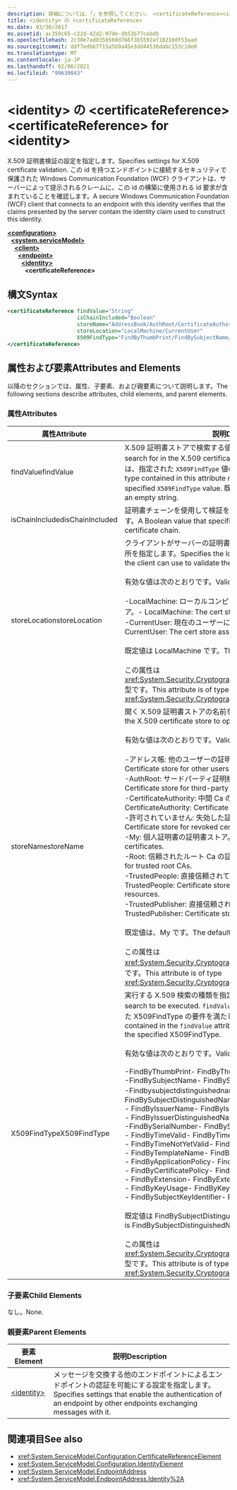 ```yaml
---
description: 詳細については、「」を参照してください。 <certificateReference><identity>
title: <identity> の <certificateReference>
ms.date: 03/30/2017
ms.assetid: ac359c65-c22d-42d2-97de-db53b77cebdb
ms.openlocfilehash: 2c30e7ad035b560d766f3b5592af18210df53aad
ms.sourcegitcommit: ddf7edb67715a5b9a45e3dd44536dabc153c1de0
ms.translationtype: MT
ms.contentlocale: ja-JP
ms.lasthandoff: 02/06/2021
ms.locfileid: "99639043"
---
```

# <a name="certificatereference-for-identity"></a><span data-ttu-id="e3bad-103">\<identity> の \<certificateReference></span><span class="sxs-lookup"><span data-stu-id="e3bad-103">\<certificateReference> for \<identity></span></span>

<span data-ttu-id="e3bad-104">X.509 証明書検証の設定を指定します。</span><span class="sxs-lookup"><span data-stu-id="e3bad-104">Specifies settings for X.509 certificate validation.</span></span> <span data-ttu-id="e3bad-105">この id を持つエンドポイントに接続するセキュリティで保護された Windows Communication Foundation (WCF) クライアントは、サーバーによって提示されるクレームに、この id の構築に使用される id 要求が含まれていることを確認します。</span><span class="sxs-lookup"><span data-stu-id="e3bad-105">A secure Windows Communication Foundation (WCF) client that connects to an endpoint with this identity verifies that the claims presented by the server contain the identity claim used to construct this identity.</span></span>  
  
[**\<configuration>**](../configuration-element.md)\
&nbsp;&nbsp;[**\<system.serviceModel>**](system-servicemodel.md)\
&nbsp;&nbsp;&nbsp;&nbsp;[**\<client>**](client.md)\
&nbsp;&nbsp;&nbsp;&nbsp;&nbsp;&nbsp;[**\<endpoint>**](endpoint-of-client.md)\
&nbsp;&nbsp;&nbsp;&nbsp;&nbsp;&nbsp;&nbsp;&nbsp;[**\<identity>**](identity.md)\
&nbsp;&nbsp;&nbsp;&nbsp;&nbsp;&nbsp;&nbsp;&nbsp;&nbsp;&nbsp;**\<certificateReference>**  
  
## <a name="syntax"></a><span data-ttu-id="e3bad-106">構文</span><span class="sxs-lookup"><span data-stu-id="e3bad-106">Syntax</span></span>  
  
```xml  
<certificateReference findValue="String"
                      isChainIncluded="Boolean"
                      storeName="AddressBook/AuthRoot/CertificateAuthority/Disallowed/My/Root/TrustedPeople/TrustedPublisher"
                      storeLocation="LocalMachine/CurrentUser"
                      X509FindType="FindByThumbPrint/FindBySubjectName/FindBySubjectDistinguishedName/FindByIssuerName/FindByIssuerDistinguishedName/FindBySerialNumber/FindByTimeValid/FindByTimeNotYetValid/FindByTemplateName/FindByApplicationPolicy/FindByCertificatePolicy/FindByExtension/FindByKeyUsage/FindBySubjectKeyIdentifier">
</certificateReference>
```  
  
## <a name="attributes-and-elements"></a><span data-ttu-id="e3bad-107">属性および要素</span><span class="sxs-lookup"><span data-stu-id="e3bad-107">Attributes and Elements</span></span>  

 <span data-ttu-id="e3bad-108">以降のセクションでは、属性、子要素、および親要素について説明します。</span><span class="sxs-lookup"><span data-stu-id="e3bad-108">The following sections describe attributes, child elements, and parent elements.</span></span>  
  
### <a name="attributes"></a><span data-ttu-id="e3bad-109">属性</span><span class="sxs-lookup"><span data-stu-id="e3bad-109">Attributes</span></span>  
  
|<span data-ttu-id="e3bad-110">属性</span><span class="sxs-lookup"><span data-stu-id="e3bad-110">Attribute</span></span>|<span data-ttu-id="e3bad-111">説明</span><span class="sxs-lookup"><span data-stu-id="e3bad-111">Description</span></span>|  
|---------------|-----------------|  
|<span data-ttu-id="e3bad-112">findValue</span><span class="sxs-lookup"><span data-stu-id="e3bad-112">findValue</span></span>|<span data-ttu-id="e3bad-113">X.509 証明書ストアで検索する値を指定します。</span><span class="sxs-lookup"><span data-stu-id="e3bad-113">Specifies the value to search for in the X.509 certificate store.</span></span> <span data-ttu-id="e3bad-114">この属性に格納されている型は、指定された `X509FindType` 値の要件を満たす必要があります。</span><span class="sxs-lookup"><span data-stu-id="e3bad-114">The type contained in this attribute must satisfy the requirements of the specified `X509FindType` value.</span></span> <span data-ttu-id="e3bad-115">既定値は空の文字列です。</span><span class="sxs-lookup"><span data-stu-id="e3bad-115">The default is an empty string.</span></span>|  
|<span data-ttu-id="e3bad-116">isChainIncluded</span><span class="sxs-lookup"><span data-stu-id="e3bad-116">isChainIncluded</span></span>|<span data-ttu-id="e3bad-117">証明書チェーンを使用して検証を行うかどうかを指定するブール値です。</span><span class="sxs-lookup"><span data-stu-id="e3bad-117">A Boolean value that specifies if the validation is done using a certificate chain.</span></span>|  
|<span data-ttu-id="e3bad-118">storeLocation</span><span class="sxs-lookup"><span data-stu-id="e3bad-118">storeLocation</span></span>|<span data-ttu-id="e3bad-119">クライアントがサーバーの証明書の検証に使用できる証明書ストアの場所を指定します。</span><span class="sxs-lookup"><span data-stu-id="e3bad-119">Specifies the location of the certificate store that the client can use to validate the server’s certificate.</span></span><br /><br /> <span data-ttu-id="e3bad-120">有効な値は次のとおりです。</span><span class="sxs-lookup"><span data-stu-id="e3bad-120">Valid values include the following:</span></span><br /><br /> <span data-ttu-id="e3bad-121">-LocalMachine: ローカルコンピューターに割り当てられた証明書ストア。</span><span class="sxs-lookup"><span data-stu-id="e3bad-121">-   LocalMachine: The cert store assigned to the local machine.</span></span><br /><span data-ttu-id="e3bad-122">-CurrentUser: 現在のユーザーに割り当てられている証明書ストア。</span><span class="sxs-lookup"><span data-stu-id="e3bad-122">-   CurrentUser: The cert store assigned to the current user.</span></span><br /><br /> <span data-ttu-id="e3bad-123">既定値は LocalMachine です。</span><span class="sxs-lookup"><span data-stu-id="e3bad-123">The default value is LocalMachine.</span></span><br /><br /> <span data-ttu-id="e3bad-124">この属性は <xref:System.Security.Cryptography.X509Certificates.StoreLocation> 型です。</span><span class="sxs-lookup"><span data-stu-id="e3bad-124">This attribute is of type <xref:System.Security.Cryptography.X509Certificates.StoreLocation>.</span></span>|  
|<span data-ttu-id="e3bad-125">storeName</span><span class="sxs-lookup"><span data-stu-id="e3bad-125">storeName</span></span>|<span data-ttu-id="e3bad-126">開く X.509 証明書ストアの名前を指定します。</span><span class="sxs-lookup"><span data-stu-id="e3bad-126">Specifies the name of the X.509 certificate store to open.</span></span><br /><br /> <span data-ttu-id="e3bad-127">有効な値は次のとおりです。</span><span class="sxs-lookup"><span data-stu-id="e3bad-127">Valid values include the following:</span></span><br /><br /> <span data-ttu-id="e3bad-128">-アドレス帳: 他のユーザーの証明書ストア。</span><span class="sxs-lookup"><span data-stu-id="e3bad-128">-   AddressBook: Certificate store for other users.</span></span><br /><span data-ttu-id="e3bad-129">-AuthRoot: サードパーティ証明機関 (Ca) の証明書ストア。</span><span class="sxs-lookup"><span data-stu-id="e3bad-129">-   AuthRoot: Certificate store for third-party certification authorities (CAs).</span></span><br /><span data-ttu-id="e3bad-130">-CertificateAuthority: 中間 Ca の証明書ストア。</span><span class="sxs-lookup"><span data-stu-id="e3bad-130">-   CertificateAuthority: Certificate store for intermediate CAs.</span></span><br /><span data-ttu-id="e3bad-131">-許可されていません: 失効した証明書の証明書ストア。</span><span class="sxs-lookup"><span data-stu-id="e3bad-131">-   Disallowed: Certificate store for revoked certificates.</span></span><br /><span data-ttu-id="e3bad-132">-My: 個人証明書の証明書ストア。</span><span class="sxs-lookup"><span data-stu-id="e3bad-132">-   My: Certificate store for personal certificates.</span></span><br /><span data-ttu-id="e3bad-133">-Root: 信頼されたルート Ca の証明書ストア。</span><span class="sxs-lookup"><span data-stu-id="e3bad-133">-   Root: Certificate store for trusted root CAs.</span></span><br /><span data-ttu-id="e3bad-134">-TrustedPeople: 直接信頼されている人間とリソースの証明書ストア。</span><span class="sxs-lookup"><span data-stu-id="e3bad-134">-   TrustedPeople: Certificate store for directly trusted people and resources.</span></span><br /><span data-ttu-id="e3bad-135">-TrustedPublisher: 直接信頼された発行元の証明書ストア。</span><span class="sxs-lookup"><span data-stu-id="e3bad-135">-   TrustedPublisher: Certificate store for directly trusted publishers.</span></span><br /><br /> <span data-ttu-id="e3bad-136">既定値は、My です。</span><span class="sxs-lookup"><span data-stu-id="e3bad-136">The default value is My.</span></span><br /><br /> <span data-ttu-id="e3bad-137">この属性は <xref:System.Security.Cryptography.X509Certificates.StoreName> 型です。</span><span class="sxs-lookup"><span data-stu-id="e3bad-137">This attribute is of type <xref:System.Security.Cryptography.X509Certificates.StoreName>.</span></span>|  
|<span data-ttu-id="e3bad-138">X509FindType</span><span class="sxs-lookup"><span data-stu-id="e3bad-138">X509FindType</span></span>|<span data-ttu-id="e3bad-139">実行する X.509 検索の種類を指定します。</span><span class="sxs-lookup"><span data-stu-id="e3bad-139">Specifies the type of X.509 search to be executed.</span></span> <span data-ttu-id="e3bad-140">`findValue` 属性に含まれている型は、指定された X509FindType の要件を満たしている必要があります。</span><span class="sxs-lookup"><span data-stu-id="e3bad-140">The type contained in the `findValue` attribute must satisfy the requirements of the specified X509FindType.</span></span><br /><br /> <span data-ttu-id="e3bad-141">有効な値は次のとおりです。</span><span class="sxs-lookup"><span data-stu-id="e3bad-141">Valid values include the following:</span></span><br /><br /> <span data-ttu-id="e3bad-142">-FindByThumbPrint</span><span class="sxs-lookup"><span data-stu-id="e3bad-142">-   FindByThumbPrint</span></span><br /><span data-ttu-id="e3bad-143">-FindBySubjectName</span><span class="sxs-lookup"><span data-stu-id="e3bad-143">-   FindBySubjectName</span></span><br /><span data-ttu-id="e3bad-144">-Findbysubjectdistinguishedname です</span><span class="sxs-lookup"><span data-stu-id="e3bad-144">-   FindBySubjectDistinguishedName</span></span><br /><span data-ttu-id="e3bad-145">- FindByIssuerName</span><span class="sxs-lookup"><span data-stu-id="e3bad-145">-   FindByIssuerName</span></span><br /><span data-ttu-id="e3bad-146">- FindByIssuerDistinguishedName</span><span class="sxs-lookup"><span data-stu-id="e3bad-146">-   FindByIssuerDistinguishedName</span></span><br /><span data-ttu-id="e3bad-147">-FindBySerialNumber</span><span class="sxs-lookup"><span data-stu-id="e3bad-147">-   FindBySerialNumber</span></span><br /><span data-ttu-id="e3bad-148">- FindByTimeValid</span><span class="sxs-lookup"><span data-stu-id="e3bad-148">-   FindByTimeValid</span></span><br /><span data-ttu-id="e3bad-149">- FindByTimeNotYetValid</span><span class="sxs-lookup"><span data-stu-id="e3bad-149">-   FindByTimeNotYetValid</span></span><br /><span data-ttu-id="e3bad-150">- FindByTemplateName</span><span class="sxs-lookup"><span data-stu-id="e3bad-150">-   FindByTemplateName</span></span><br /><span data-ttu-id="e3bad-151">- FindByApplicationPolicy</span><span class="sxs-lookup"><span data-stu-id="e3bad-151">-   FindByApplicationPolicy</span></span><br /><span data-ttu-id="e3bad-152">- FindByCertificatePolicy</span><span class="sxs-lookup"><span data-stu-id="e3bad-152">-   FindByCertificatePolicy</span></span><br /><span data-ttu-id="e3bad-153">- FindByExtension</span><span class="sxs-lookup"><span data-stu-id="e3bad-153">-   FindByExtension</span></span><br /><span data-ttu-id="e3bad-154">- FindByKeyUsage</span><span class="sxs-lookup"><span data-stu-id="e3bad-154">-   FindByKeyUsage</span></span><br /><span data-ttu-id="e3bad-155">- FindBySubjectKeyIdentifier</span><span class="sxs-lookup"><span data-stu-id="e3bad-155">-   FindBySubjectKeyIdentifier</span></span><br /><br /> <span data-ttu-id="e3bad-156">既定値は FindBySubjectDistinguishedName です。</span><span class="sxs-lookup"><span data-stu-id="e3bad-156">The default value is FindBySubjectDistinguishedName.</span></span><br /><br /> <span data-ttu-id="e3bad-157">この属性は <xref:System.Security.Cryptography.X509Certificates.X509FindType> 型です。</span><span class="sxs-lookup"><span data-stu-id="e3bad-157">This attribute is of type <xref:System.Security.Cryptography.X509Certificates.X509FindType>.</span></span>|  
  
### <a name="child-elements"></a><span data-ttu-id="e3bad-158">子要素</span><span class="sxs-lookup"><span data-stu-id="e3bad-158">Child Elements</span></span>  

 <span data-ttu-id="e3bad-159">なし。</span><span class="sxs-lookup"><span data-stu-id="e3bad-159">None.</span></span>  
  
### <a name="parent-elements"></a><span data-ttu-id="e3bad-160">親要素</span><span class="sxs-lookup"><span data-stu-id="e3bad-160">Parent Elements</span></span>  
  
|<span data-ttu-id="e3bad-161">要素</span><span class="sxs-lookup"><span data-stu-id="e3bad-161">Element</span></span>|<span data-ttu-id="e3bad-162">説明</span><span class="sxs-lookup"><span data-stu-id="e3bad-162">Description</span></span>|  
|-------------|-----------------|  
|[\<identity>](identity.md)|<span data-ttu-id="e3bad-163">メッセージを交換する他のエンドポイントによるエンドポイントの認証を可能にする設定を指定します。</span><span class="sxs-lookup"><span data-stu-id="e3bad-163">Specifies settings that enable the authentication of an endpoint by other endpoints exchanging messages with it.</span></span>|  
  
## <a name="see-also"></a><span data-ttu-id="e3bad-164">関連項目</span><span class="sxs-lookup"><span data-stu-id="e3bad-164">See also</span></span>

- <xref:System.ServiceModel.Configuration.CertificateReferenceElement>
- <xref:System.ServiceModel.Configuration.IdentityElement>
- <xref:System.ServiceModel.EndpointAddress>
- <xref:System.ServiceModel.EndpointAddress.Identity%2A>
